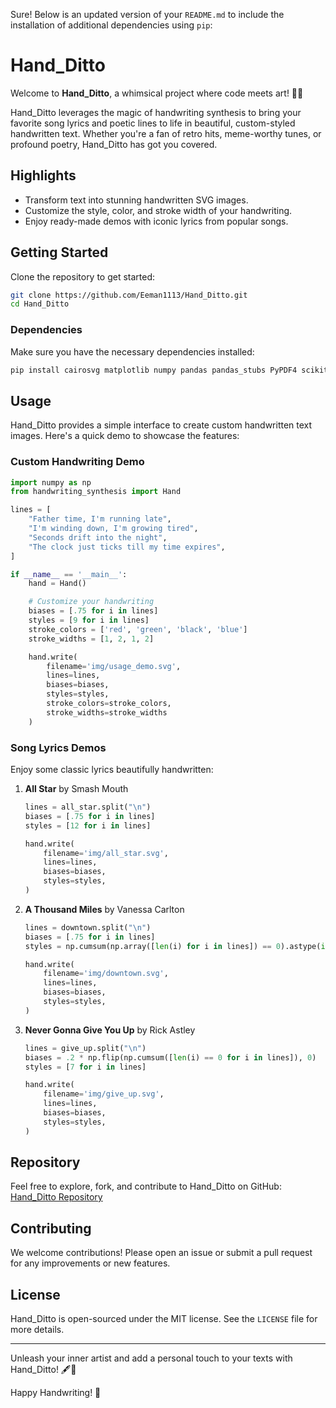 Sure! Below is an updated version of your `README.md` to include the installation of additional dependencies using `pip`:

# Hand_Ditto

Welcome to **Hand_Ditto**, a whimsical project where code meets art! 🎨✨

Hand_Ditto leverages the magic of handwriting synthesis to bring your favorite song lyrics and poetic lines to life in beautiful, custom-styled handwritten text. Whether you're a fan of retro hits, meme-worthy tunes, or profound poetry, Hand_Ditto has got you covered.

## Highlights

- Transform text into stunning handwritten SVG images.
- Customize the style, color, and stroke width of your handwriting.
- Enjoy ready-made demos with iconic lyrics from popular songs.

## Getting Started

Clone the repository to get started:
```bash
git clone https://github.com/Eeman1113/Hand_Ditto.git
cd Hand_Ditto
```

### Dependencies

Make sure you have the necessary dependencies installed:
```bash
pip install cairosvg matplotlib numpy pandas pandas_stubs PyPDF4 scikit_learn scipy svgwrite tensorflow tensorflow_probability
```

## Usage

Hand_Ditto provides a simple interface to create custom handwritten text images. Here's a quick demo to showcase the features:

### Custom Handwriting Demo

```python
import numpy as np
from handwriting_synthesis import Hand

lines = [
    "Father time, I'm running late",
    "I'm winding down, I'm growing tired",
    "Seconds drift into the night",
    "The clock just ticks till my time expires",
]

if __name__ == '__main__':
    hand = Hand()

    # Customize your handwriting
    biases = [.75 for i in lines]
    styles = [9 for i in lines]
    stroke_colors = ['red', 'green', 'black', 'blue']
    stroke_widths = [1, 2, 1, 2]

    hand.write(
        filename='img/usage_demo.svg',
        lines=lines,
        biases=biases,
        styles=styles,
        stroke_colors=stroke_colors,
        stroke_widths=stroke_widths
    )
```

### Song Lyrics Demos

Enjoy some classic lyrics beautifully handwritten:

1. **All Star** by Smash Mouth
    ```python
    lines = all_star.split("\n")
    biases = [.75 for i in lines]
    styles = [12 for i in lines]

    hand.write(
        filename='img/all_star.svg',
        lines=lines,
        biases=biases,
        styles=styles,
    )
    ```

2. **A Thousand Miles** by Vanessa Carlton
    ```python
    lines = downtown.split("\n")
    biases = [.75 for i in lines]
    styles = np.cumsum(np.array([len(i) for i in lines]) == 0).astype(int)

    hand.write(
        filename='img/downtown.svg',
        lines=lines,
        biases=biases,
        styles=styles,
    )
    ```

3. **Never Gonna Give You Up** by Rick Astley
    ```python
    lines = give_up.split("\n")
    biases = .2 * np.flip(np.cumsum([len(i) == 0 for i in lines]), 0)
    styles = [7 for i in lines]

    hand.write(
        filename='img/give_up.svg',
        lines=lines,
        biases=biases,
        styles=styles,
    )
    ```

## Repository

Feel free to explore, fork, and contribute to Hand_Ditto on GitHub:
[Hand_Ditto Repository](https://github.com/Eeman1113/Hand_Ditto.git)

## Contributing

We welcome contributions! Please open an issue or submit a pull request for any improvements or new features.

## License

Hand_Ditto is open-sourced under the MIT license. See the `LICENSE` file for more details.

---

Unleash your inner artist and add a personal touch to your texts with Hand_Ditto! 🖋️💖

Happy Handwriting! 🚀
